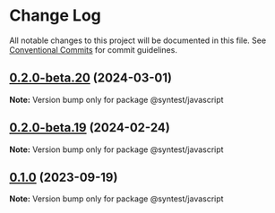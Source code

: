 # Change Log

All notable changes to this project will be documented in this file.
See [Conventional Commits](https://conventionalcommits.org) for commit guidelines.

## [0.2.0-beta.20](https://github.com/syntest-framework/syntest-javascript/compare/@syntest/javascript@0.2.0-beta.19...@syntest/javascript@0.2.0-beta.20) (2024-03-01)

**Note:** Version bump only for package @syntest/javascript

## [0.2.0-beta.19](https://github.com/syntest-framework/syntest-javascript/compare/@syntest/javascript@0.2.0-beta.18...@syntest/javascript@0.2.0-beta.19) (2024-02-24)

**Note:** Version bump only for package @syntest/javascript

## [0.1.0](https://github.com/syntest-framework/syntest-javascript/compare/@syntest/javascript@0.1.0-beta.26...@syntest/javascript@0.1.0) (2023-09-19)

**Note:** Version bump only for package @syntest/javascript
